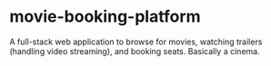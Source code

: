 # movie-booking-platform
A full-stack web application to browse for movies, watching trailers (handling video streaming), and booking seats. Basically a cinema.
